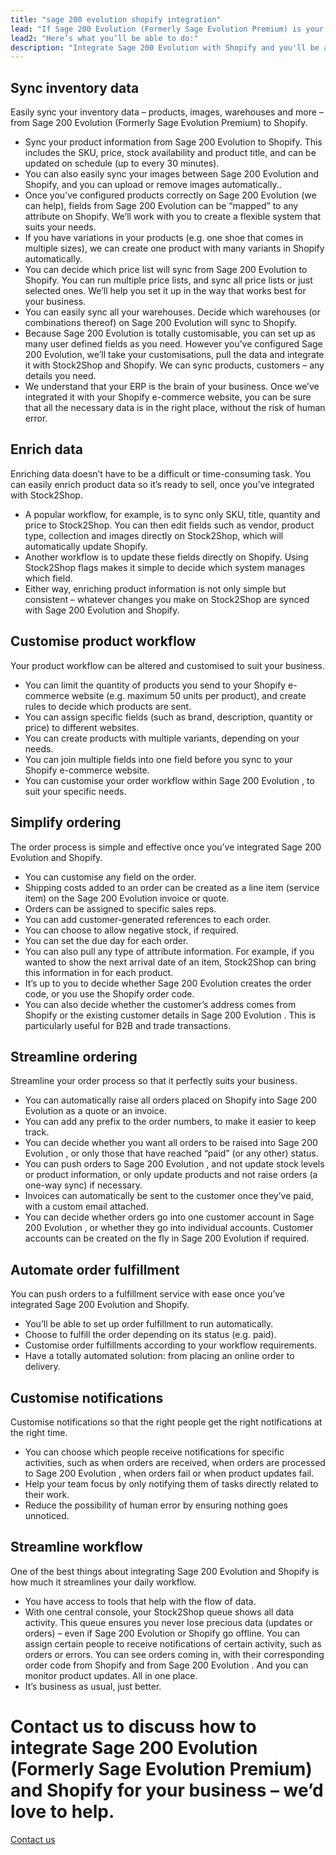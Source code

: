 ```yaml
---
title: "sage 200 evolution shopify integration"
lead: "If Sage 200 Evolution (Formerly Sage Evolution Premium) is your ERP and you’re running a Shopify e-commerce website, it’s essential that they can communicate with each other. That’s how we can help: integrating Sage 200 Evolution and Shopify will make your daily business operations simple and stress-free."
lead2: "Here’s what you’ll be able to do:"
description: "Integrate Sage 200 Evolution with Shopify and you'll be able to streamline your workflow and simplify your ordering process. We'll work with you to create theSage 200 Evolution Shopify integration that works best for your business. Find out more!"
---
```


Sync inventory data
-------------------

Easily sync your inventory data – products, images, warehouses and more – from Sage 200 Evolution (Formerly Sage Evolution Premium) to Shopify.

*   Sync your product information from Sage 200 Evolution to Shopify. This includes the SKU, price, stock availability and product title, and can be updated on schedule (up to every 30 minutes).
*   You can also easily sync your images between Sage 200 Evolution and Shopify, and you can upload or remove images automatically..
*   Once you’ve configured products correctly on Sage 200 Evolution (we can help), fields from Sage 200 Evolution can be “mapped” to any attribute on Shopify. We’ll work with you to create a flexible system that suits your needs.
*   If you have variations in your products (e.g. one shoe that comes in multiple sizes), we can create one product with many variants in Shopify automatically.
*   You can decide which price list will sync from Sage 200 Evolution to Shopify. You can run multiple price lists, and sync all price lists or just selected ones. We’ll help you set it up in the way that works best for your business.
*   You can easily sync all your warehouses. Decide which warehouses (or combinations thereof) on Sage 200 Evolution will sync to Shopify.
*   Because Sage 200 Evolution is totally customisable, you can set up as many user defined fields as you need. However you’ve configured Sage 200 Evolution, we’ll take your customisations, pull the data and integrate it with Stock2Shop and Shopify. We can sync products, customers – any details you need.
*   We understand that your ERP is the brain of your business. Once we’ve integrated it with your Shopify e-commerce website, you can be sure that all the necessary data is in the right place, without the risk of human error.

Enrich data
-----------

Enriching data doesn’t have to be a difficult or time-consuming task. You can easily enrich product data so it’s ready to sell, once you’ve integrated with Stock2Shop.

*   A popular workflow, for example, is to sync only SKU, title, quantity and price to Stock2Shop. You can then edit fields such as vendor, product type, collection and images directly on Stock2Shop, which will automatically update Shopify.
*   Another workflow is to update these fields directly on Shopify. Using Stock2Shop flags makes it simple to decide which system manages which field.
*   Either way, enriching product information is not only simple but consistent – whatever changes you make on Stock2Shop are synced with Sage 200 Evolution and Shopify.

Customise product workflow
--------------------------

Your product workflow can be altered and customised to suit your business.

*   You can limit the quantity of products you send to your Shopify e-commerce website (e.g. maximum 50 units per product), and create rules to decide which products are sent.
*   You can assign specific fields (such as brand, description, quantity or price) to different websites.
*   You can create products with multiple variants, depending on your needs.
*   You can join multiple fields into one field before you sync to your Shopify e-commerce website.
*   You can customise your order workflow within Sage 200 Evolution , to suit your specific needs.

Simplify ordering
-----------------

The order process is simple and effective once you’ve integrated Sage 200 Evolution and Shopify.

*   You can customise any field on the order.
*   Shipping costs added to an order can be created as a line item (service item) on the Sage 200 Evolution invoice or quote.
*   Orders can be assigned to specific sales reps.
*   You can add customer-generated references to each order.
*   You can choose to allow negative stock, if required.
*   You can set the due day for each order.
*   You can also pull any type of attribute information. For example, if you wanted to show the next arrival date of an item, Stock2Shop can bring this information in for each product.
*   It’s up to you to decide whether Sage 200 Evolution creates the order code, or you use the Shopify order code.
*   You can also decide whether the customer’s address comes from Shopify or the existing customer details in Sage 200 Evolution . This is particularly useful for B2B and trade transactions.

Streamline ordering
-------------------

Streamline your order process so that it perfectly suits your business.

*   You can automatically raise all orders placed on Shopify into Sage 200 Evolution as a quote or an invoice.
*   You can add any prefix to the order numbers, to make it easier to keep track.
*   You can decide whether you want all orders to be raised into Sage 200 Evolution , or only those that have reached “paid” (or any other) status.
*   You can push orders to Sage 200 Evolution , and not update stock levels or product information, or only update products and not raise orders (a one-way sync) if necessary.
*   Invoices can automatically be sent to the customer once they’ve paid, with a custom email attached.
*   You can decide whether orders go into one customer account in Sage 200 Evolution , or whether they go into individual accounts. Customer accounts can be created on the fly in Sage 200 Evolution if required.

Automate order fulfillment
--------------------------

You can push orders to a fulfillment service with ease once you’ve integrated Sage 200 Evolution and Shopify.

*   You’ll be able to set up order fulfillment to run automatically.
*   Choose to fulfill the order depending on its status (e.g. paid).
*   Customise order fulfillments according to your workflow requirements.
*   Have a totally automated solution: from placing an online order to delivery.

Customise notifications
-----------------------

Customise notifications so that the right people get the right notifications at the right time.

*   You can choose which people receive notifications for specific activities, such as when orders are received, when orders are processed to Sage 200 Evolution , when orders fail or when product updates fail.
*   Help your team focus by only notifying them of tasks directly related to their work.
*   Reduce the possibility of human error by ensuring nothing goes unnoticed.

Streamline workflow
-------------------

One of the best things about integrating Sage 200 Evolution and Shopify is how much it streamlines your daily workflow.

*   You have access to tools that help with the flow of data.
*   With one central console, your Stock2Shop queue shows all data activity. This queue ensures you never lose precious data (updates or orders) – even if Sage 200 Evolution or Shopify go offline. You can assign certain people to receive notifications of certain activity, such as orders or errors. You can see orders coming in, with their corresponding order code from Shopify and from Sage 200 Evolution . And you can monitor product updates. All in one place.
*   It’s business as usual, just better.

Contact us to discuss how to integrate Sage 200 Evolution (Formerly Sage Evolution Premium) and Shopify for your business – we’d love to help.
==============================================================================================================================================

[Contact us](/contact-us "Contact Stock2Shop")
